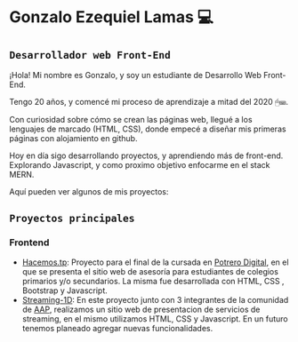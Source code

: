 # **Gonzalo Ezequiel Lamas** 💻

## `Desarrollador web Front-End`

¡Hola! Mi nombre es Gonzalo, y soy un estudiante de Desarrollo Web Front-End.

Tengo 20 años, y comencé mi proceso de aprendizaje a mitad del 2020 🖱⌨.

Con curiosidad sobre cómo se crean las páginas web, llegué a los lenguajes de marcado (HTML, CSS), donde empecé a diseñar mis primeras páginas con alojamiento en github.

Hoy en día sigo desarrollando proyectos, y aprendiendo más de front-end. Explorando Javascript, y como proximo objetivo enfocarme en el stack MERN.

Aquí pueden ver algunos de mis proyectos:

## `Proyectos principales`

### **Frontend**
- [Hacemos.tp](https://github.com/gonzalolamas/Proyecto-integrador-Potrero-Digital-Clases-particulares "Hacemos.tp"): Proyecto para el final de la cursada en [Potrero Digital](http://https://potrerodigital.org/ "Potrero Digital"), en el que se presenta el sitio web de asesoría para estudiantes de colegios primarios y/o secundarios. La misma fue desarrollada con HTML, CSS , Bootstrap y Javascript.
- [Streaming-1D](https://github.com/AP-openProjects/streaming-1D "Streaming-1D"): En este proyecto junto con 3 integrantes de la comunidad de [AAP](https://aprendeaprogramar.dev/ "AAP"), realizamos un sitio web de presentacion de servicios de streaming, en el mismo utilizamos HTML, CSS y Javascript. En un futuro tenemos planeado agregar nuevas funcionalidades.
